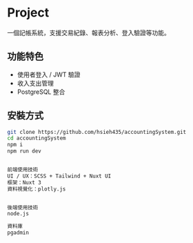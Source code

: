 # Project

一個記帳系統，支援交易紀錄、報表分析、登入驗證等功能。


## 功能特色

- 使用者登入 / JWT 驗證
- 收入支出管理
- PostgreSQL 整合

## 安裝方式

```bash
git clone https://github.com/hsieh435/accountingSystem.git
cd accountingSystem
npm i
npm run dev


前端使用技術
UI / UX：SCSS + Tailwind + Nuxt UI
框架：Nuxt 3
資料視覺化：plotly.js


後端使用技術
node.js

資料庫
pgadmin
